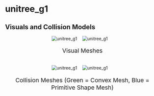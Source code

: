 <!-- THIS IS ALL GENERATED DOCUMENTATION via generate_robot_docs.py. DO NOT MODIFY THIS FILE -->

# unitree_g1

## Visuals and Collision Models

<div>
    <div style="max-width: 100%; display: flex; justify-content: center;">
        <img src="/_static/robot_images/unitree_g1/front_visual.png" style='min-width:min(50%, 100px);max-width:50%;height:auto' alt="unitree_g1">
        <img src="/_static/robot_images/unitree_g1/side_visual.png" style='min-width:min(50%, 100px);max-width:50%;height:auto' alt="unitree_g1">
    </div>
    <p style="text-align: center; font-size: 1.2rem;">Visual Meshes</p>
    <br/>
    <div style="max-width: 100%; display: flex; justify-content: center;">
        <img src="/_static/robot_images/unitree_g1/front_collision.png" style='min-width:min(50%, 100px);max-width:50%;height:auto' alt="unitree_g1">
        <img src="/_static/robot_images/unitree_g1/side_collision.png" style='min-width:min(50%, 100px);max-width:50%;height:auto' alt="unitree_g1">
    </div>
    <p style="text-align: center; font-size: 1.2rem;">Collision Meshes (Green = Convex Mesh, Blue = Primitive Shape Mesh)</p>
</div>
